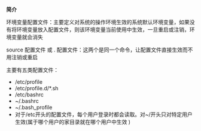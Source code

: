 **简介**

环境变量配置文件：主要定义对系统的操作环境生效的系统默认环境变量，如果没有将环境变量放入配置文件，则该环境变量当前使用中生效，一旦重启或注销，环境变量就会消失

source 配置文件   或   . 配置文件：这两个是同一个命令，让配置文件直接生效而不用注销或重启

主要有五类配置文件：

- /etc/profile
- /etc/profile.d/*.sh
- /etc/bashrc
- ~/.bashrc
- ~/.bash_profile
- 对于/etc开头的配置文件，每个用户登录时都会读取。对~/开头只对特定用户生效(属于哪个用户的家目录就在哪个用户中生效                                                                                                                                                                                                                                                                                                                                                                                                                                                                                                                                                                                                                                                                                                                      )
